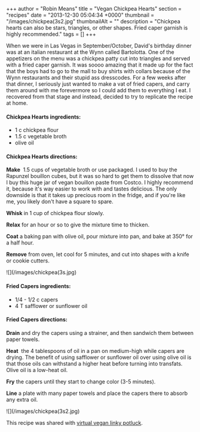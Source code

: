 +++
author = "Robin Means"
title = "Vegan Chickpea Hearts"
section = "recipes"
date = "2013-12-30 05:04:34 +0000"
thumbnail = "/images/chickpea(3s2.jpg"
thumbnailAlt = ""
description = "Chickpea hearts can also be stars, triangles, or other shapes. Fried caper garnish is highly recommended."
tags = []
+++

When we were in Las Vegas in September/October, David's birthday dinner was at an italian restaurant at the Wynn called Bartolotta. One of the appetizers on the menu was a chickpea patty cut into triangles and served with a fried caper garnish. It was soooo amazing that it made up for the fact that the boys had to go to the mall to buy shirts with collars because of the Wynn restaurants and their stupid ass dresscodes. For a few weeks after that dinner, I seriously just wanted to make a vat of fried capers, and carry them around with me forevermore so I could add them to everything I eat. I recovered from that stage and instead, decided to try to replicate the recipe at home.

#### Chickpea Hearts ingredients:

- 1 c chickpea flour
- 1.5 c vegetable broth
- olive oil

#### Chickpea Hearts directions:

**Make** &nbsp;1.5 cups of vegetable broth or use packaged. I used to buy the Rapunzel bouillon&nbsp;cubes, but it was so hard to get them to dissolve that now I buy this huge jar of vegan bouillon&nbsp;paste from Costco. I highly recommend it, because it's way easier to work with and tastes delicious. The only downside is that it takes up precious room in the fridge, and if you're like me, you likely don't have a square to spare.

**Whisk** in 1 cup of chickpea flour slowly.

**Relax** for an hour or so to give the mixture time to thicken.

**Coat** a baking pan with olive oil, pour mixture into pan, and bake at 350° for a half hour.

**Remove** from oven, let cool for 5 minutes, and cut into shapes with a knife or cookie cutters.

![](/images/chickpea(3s.jpg)

#### Fried Capers ingredients:

- 1/4 - 1/2 c capers
- 4 T safflower or sunflower oil

#### Fried Capers directions:

**Drain** and dry the capers using a strainer, and then sandwich them between paper towels.

**Heat** &nbsp;the 4 tablespoons of oil in a pan on medium-high while capers are drying. The benefit of using safflower or sunflower oil over using olive oil is that those oils can withstand a higher heat before turning into transfats. Olive oil is a low-heat oil.

**Fry** the capers until they start to change color (3-5 minutes).

**Line** a plate with many paper towels and place the capers there to absorb any extra oil.

![](/images/chickpea(3s2.jpg)













This recipe was shared with [virtual vegan linky potluck](http://canned-time.com/august-27th-linky/).


